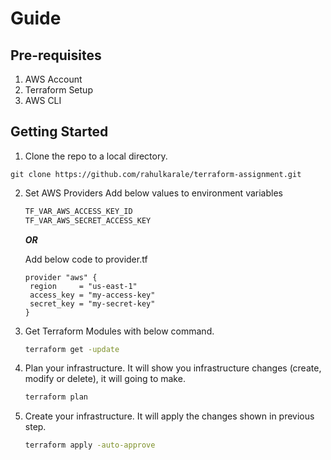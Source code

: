 # Guide

## Pre-requisites
1. AWS Account
2. Terraform Setup
4. AWS CLI

## Getting Started
1. Clone the repo to a local directory.

```
git clone https://github.com/rahulkarale/terraform-assignment.git
```

2. Set AWS Providers
   Add below values to environment variables
    ```sh
    TF_VAR_AWS_ACCESS_KEY_ID
    TF_VAR_AWS_SECRET_ACCESS_KEY
    ```
   ***OR***

   Add below code to provider.tf
   ```
   provider "aws" {
    region     = "us-east-1"
    access_key = "my-access-key"
    secret_key = "my-secret-key"
   }
   ```
3. Get Terraform Modules with below command.
    ```sh
    terraform get -update
    ```
   
4. Plan your infrastructure. It will show you infrastructure changes (create, modify or delete), it will going to make.
    ```sh
    terraform plan 
    ```
5. Create your infrastructure. It will apply the changes shown in previous step.
    ```sh
    terraform apply -auto-approve
    ```